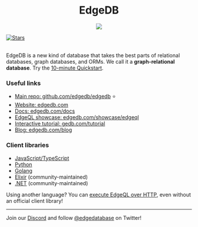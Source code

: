 <div align="center">
  <h1>EdgeDB</h1>
</div>
<p align="center">
  <a href="https://www.edgedb.com">
    <img src="https://edgedb.com/github_banner.png">
  </a>
</p>

<a href="https://github.com/edgedb/edgedb" rel="nofollow">
  <img src="https://img.shields.io/github/stars/edgedb/edgedb" alt="Stars">
</a>

<br />
<br />

EdgeDB is a new kind of database that takes the best parts of relational databases, graph databases, and ORMs. We call it a **graph-relational database**. Try the [10-minute Quickstart](https://www.edgedb.com/docs/guides/quickstart).

### Useful links

- [Main repo: github.com/edgedb/edgedb](https://www.github.com/edgedb/edgedb) ⭐️
- [Website: edgedb.com](https://www.edgedb.com)
- [Docs: edgedb.com/docs](https://www.edgedb.com/docs)
- [EdgeQL showcase: edgedb.com/showcase/edgeql](https://www.edgedb.com/showcase/edgeql)
- [Interactive tutorial: gedb.com/tutorial](https://www.edgedb.com/tutorial)
- [Blog: edgedb.com/blog](https://www.edgedb.com/blog)

### Client libraries

- [JavaScript/TypeScript](https://www.github.com/edgedb/edgedb-js)
- [Python](https://www.github.com/edgedb/edgedb-python)
- [Golang](https://www.github.com/edgedb/edgedb-go)
- [Elixir](https://github.com/nsidnev/edgedb-elixir) (community-maintained)
- [.NET](https://github.com/quinchs/edgedb.net) (community-maintained)

Using another language? You can [execute EdgeQL over HTTP](https://www.edgedb.com/docs/clients/90_edgeql/index), even without an official client library!

---

Join our [Discord](https://discord.gg/umUueND6ag) and follow [@edgedatabase](https://twitter.com/edgedatabase) on Twitter!
